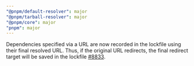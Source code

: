 ```yaml
---
"@pnpm/default-resolver": major
"@pnpm/tarball-resolver": major
"@pnpm/core": major
"pnpm": major
---
```


Dependencies specified via a URL are now recorded in the lockfile using their final resolved URL. Thus, if the original URL redirects, the final redirect target will be saved in the lockfile [#8833](https://github.com/pnpm/pnpm/issues/8833).
